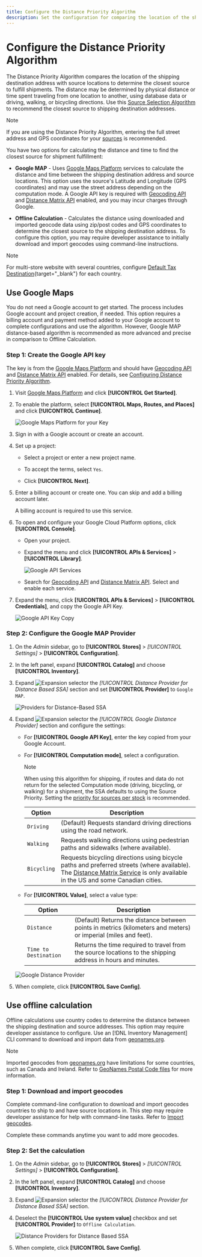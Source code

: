 ```yaml
---
title: Configure the Distance Priority Algorithm
description: Set the configuration for comparing the location of the shipping destination address with source locations to determine the closest source to fulfill shipments.
---
```

# Configure the Distance Priority Algorithm

The Distance Priority Algorithm compares the location of the shipping destination address with source locations to determine the closest source to fulfill shipments. The distance may be determined by physical distance or time spent traveling from one location to another, using database data or driving, walking, or bicycling directions. Use this [Source Selection Algorithm](selection-reservations.md) to recommend the closest source to shipping destination addresses.

>[!NOTE]
>
>If you are using the Distance Priority Algorithm, entering the full street address and GPS coordinates for your [sources](sources-add.md) is recommended.

You have two options for calculating the distance and time to find the closest source for shipment fulfillment:

- **Google MAP** - Uses [Google Maps Platform][1] services to calculate the distance and time between the shipping destination address and source locations. This option uses the source's Latitude and Longitude (GPS coordinates) and may use the street address depending on the computation mode. A Google API key is required with [Geocoding API][2] and [Distance Matrix API][3] enabled, and you may incur charges through Google.

- **Offline Calculation** - Calculates the distance using downloaded and imported geocode data using zip/post codes and GPS coordinates to determine the closest source to the shipping destination address. To configure this option, you may require developer assistance to initially download and import geocodes using command-line instructions.

>[!NOTE]
>
>For multi-store website with several countries, configure [Default Tax Destination](https://docs.magento.com/user-guide/tax/tax-destination-default.html){target="_blank"} for each country.

## Use Google Maps

You do not need a Google account to get started. The process includes Google account and project creation, if needed. This option requires a billing account and payment method added to your Google account to complete configurations and use the algorithm.
However, Google MAP distance-based algorithm is recommended as more advanced and precise in comparison to Offline Calculation.

### Step 1: Create the Google API key

The key is from the [Google Maps Platform][1] and should have [Geocoding API][2] and [Distance Matrix API][3] enabled. For details, see [Configuring Distance Priority Algorithm](distance-priority-algorithm.md).

1. Visit [Google Maps Platform][1] and click **[!UICONTROL Get Started]**.

1. To enable the platform, select **[!UICONTROL Maps, Routes, and Places]** and click **[!UICONTROL Continue]**.

    ![Google Maps Platform for your Key](assets/inventory-google-key1.png)

1. Sign in with a Google account or create an account.

1. Set up a project:

   - Select a project or enter a new project name.

   - To accept the terms, select `Yes`.

   - Click **[!UICONTROL Next]**.

1. Enter a billing account or create one. You can skip and add a billing account later.

    A billing account is required to use this service.

1. To open and configure your Google Cloud Platform options, click **[!UICONTROL Console]**.

   - Open your project.

   - Expand the menu and click **[!UICONTROL APIs & Services]** > **[!UICONTROL Library]**.

      ![Google API Services](assets/inventory-google-key2.png)

   - Search for [Geocoding API][2] and [Distance Matrix API][3]. Select and enable each service.

1. Expand the menu, click **[!UICONTROL APIs & Services]** > **[!UICONTROL Credentials]**, and copy the Google API Key.

    ![Google API Key Copy](assets/inventory-google-key3.png)

### Step 2: Configure the Google MAP Provider

1. On the _Admin_ sidebar, go to **[!UICONTROL Stores]** > _[!UICONTROL Settings]_ > **[!UICONTROL Configuration]**.

1. In the left panel, expand **[!UICONTROL Catalog]** and choose **[!UICONTROL Inventory]**.

1. Expand ![Expansion selector](../assets/icon-display-expand.png) the _[!UICONTROL Distance Provider for Distance Based SSA]_ section and set **[!UICONTROL Provider]** to `Google MAP`.

    ![Providers for Distance-Based SSA](assets/config-catalog-inventory-distance-provider.png)

1. Expand ![Expansion selector](../assets/icon-display-expand.png) the _[!UICONTROL Google Distance Provider]_ section and configure the settings:

   - For **[!UICONTROL Google API Key]**, enter the key copied from your Google Account.

   - For **[!UICONTROL Computation mode]**, select a configuration.

      >[!NOTE]
      >
      >When using this algorithm for shipping, if routes and data do not return for the selected Computation mode (driving, bicycling, or walking) for a shipment, the SSA defaults to using the Source Priority. Setting the [priority for sources per stock](stocks-prioritize-sources.md) is recommended.

      | Option | Description |
      | ----- | ----- |
      | `Driving` | (Default) Requests standard driving directions using the road network. |
      | `Walking` | Requests walking directions using pedestrian paths and sidewalks (where available). |
      | `Bicycling` | Requests bicycling directions using bicycle paths and preferred streets (where available). The [Distance Matrix Service][4] is only available in the US and some Canadian cities. |

   - For **[!UICONTROL Value]**, select a value type:

      | Option | Description |
      | ----- | ----- |
      | `Distance` | (Default) Returns the distance between points in metrics (kilometers and meters) or imperial (miles and feet). |
      | `Time to Destination` | Returns the time required to travel from the source locations to the shipping address in hours and minutes. |

    ![Google Distance Provider](assets/config-catalog-inventory-distance-provider-settings.png)

1. When complete, click **[!UICONTROL Save Config]**.

## Use offline calculation

Offline calculations use country codes to determine the distance between the shipping destination and source addresses. This option may require developer assistance to configure. Use an [!DNL Inventory Management] CLI command to download and import data from [geonames.org][5].

>[!NOTE]
>
>Imported geocodes from [geonames.org][5] have limitations for some countries, such as Canada and Ireland. Refer to [GeoNames Postal Code files][6] for more information.

### Step 1: Download and import geocodes

Complete command-line configuration to download and import geocodes countries to ship to and have source locations in. This step may require developer assistance for help with command-line tasks. Refer to [Import geocodes](cli.md#import-geocodes).

Complete these commands anytime you want to add more geocodes.

### Step 2: Set the calculation

1. On the _Admin_ sidebar, go to **[!UICONTROL Stores]** > _[!UICONTROL Settings]_ > **[!UICONTROL Configuration]**.

1. In the left panel, expand **[!UICONTROL Catalog]** and choose **[!UICONTROL Inventory]**.

1. Expand ![Expansion selector](../assets/icon-display-expand.png) the _[!UICONTROL Distance Provider for Distance Based SSA]_ section.

1. Deselect the **[!UICONTROL Use system value]** checkbox and set **[!UICONTROL Provider]** to `Offline Calculation`.

    ![Distance Providers for Distance Based SSA](assets/inventory-distance-offline.png)

1. When complete, click **[!UICONTROL Save Config]**.

[1]: https://cloud.google.com/maps-platform/
[2]: https://developers.google.com/maps/documentation/geocoding/start
[3]: https://developers.google.com/maps/documentation/distance-matrix/start
[4]: https://developers.google.com/maps/documentation/javascript/distancematrix#travel_modes
[5]: https://www.geonames.org/
[6]: https://download.geonames.org/export/zip/readme.txt
